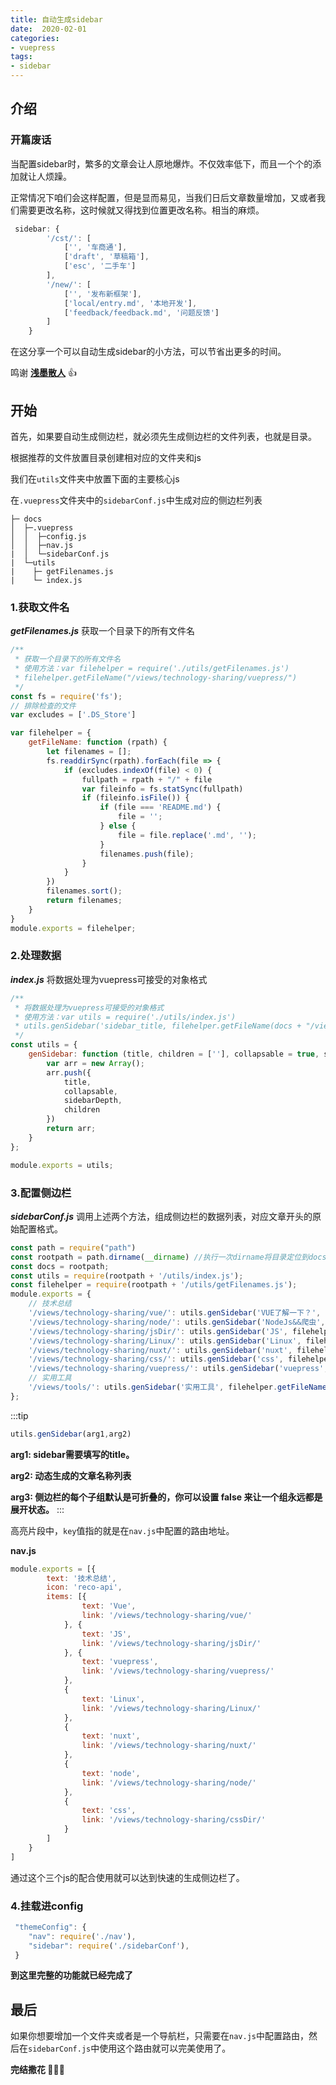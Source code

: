 ```yaml
---
title: 自动生成sidebar
date:  2020-02-01
categories:
- vuepress
tags:
- sidebar
---
```


## 介绍
### 开篇废话
当配置sidebar时，繁多的文章会让人原地爆炸。不仅效率低下，而且一个个的添加就让人烦躁。

正常情况下咱们会这样配置，但是显而易见，当我们日后文章数量增加，又或者我们需要更改名称，这时候就又得找到位置更改名称。相当的麻烦。
``` js
 sidebar: {
        '/cst/': [
            ['', '车商通'],
            ['draft', '草稿箱'],
            ['esc', '二手车']
        ],
        '/new/': [
            ['', '发布新框架'],
            ['local/entry.md', '本地开发'],
            ['feedback/feedback.md', '问题反馈']
        ]
    }
```

在这分享一个可以自动生成sidebar的小方法，可以节省出更多的时间。

鸣谢 **[浅墨散人](https://fangzheng.xyz/)** :+1:

## 开始

首先，如果要自动生成侧边栏，就必须先生成侧边栏的文件列表，也就是目录。

根据推荐的文件放置目录创建相对应的文件夹和js

我们在`utils`文件夹中放置下面的主要核心js

在`.vuepress`文件夹中的`sidebarConf.js`中生成对应的侧边栏列表

```
├─ docs
│  ├─.vuepress
│  │  ├─config.js
│  │  ├─nav.js
|  │  └─sidebarConf.js
|  └─utils
|    ├─ getFilenames.js
|    └─ index.js
```

### 1.获取文件名
***getFilenames.js*** 获取一个目录下的所有文件名
``` js
/**
 * 获取一个目录下的所有文件名
 * 使用方法：var filehelper = require('./utils/getFilenames.js')
 * filehelper.getFileName("/views/technology-sharing/vuepress/")
 */
const fs = require('fs');
// 排除检查的文件
var excludes = ['.DS_Store']

var filehelper = {
    getFileName: function (rpath) {
        let filenames = [];
        fs.readdirSync(rpath).forEach(file => {
            if (excludes.indexOf(file) < 0) {
                fullpath = rpath + "/" + file
                var fileinfo = fs.statSync(fullpath)
                if (fileinfo.isFile()) {
                    if (file === 'README.md') {
                        file = '';
                    } else {
                        file = file.replace('.md', '');
                    }
                    filenames.push(file);
                }
            }
        })
        filenames.sort();
        return filenames;
    }
}
module.exports = filehelper;
```

### 2.处理数据
***index.js*** 将数据处理为vuepress可接受的对象格式
``` js
/**
 * 将数据处理为vuepress可接受的对象格式
 * 使用方法：var utils = require('./utils/index.js')
 * utils.genSidebar('sidebar_title, filehelper.getFileName(docs + "/views/technology-sharing/vuepress/"), false),
 */
const utils = {
    genSidebar: function (title, children = [''], collapsable = true, sidebarDepth = 2) {
        var arr = new Array();
        arr.push({
            title,
            collapsable,
            sidebarDepth,
            children
        })
        return arr;
    }
};

module.exports = utils;
```

### 3.配置侧边栏
***sidebarConf.js*** 调用上述两个方法，组成侧边栏的数据列表，对应文章开头的原始配置格式。
``` js {8-16}
const path = require("path")
const rootpath = path.dirname(__dirname) //执行一次dirname将目录定位到docs的上级目录，也就是博客根目录
const docs = rootpath;
const utils = require(rootpath + '/utils/index.js');
const filehelper = require(rootpath + '/utils/getFilenames.js');
module.exports = {
    // 技术总结
    '/views/technology-sharing/vue/': utils.genSidebar('VUE了解一下？', filehelper.getFileName(docs + "/views/technology-sharing/vue/"), false),
    '/views/technology-sharing/node/': utils.genSidebar('NodeJs&&爬虫', filehelper.getFileName(docs + "/views/technology-sharing/node/"), false),
    '/views/technology-sharing/jsDir/': utils.genSidebar('JS', filehelper.getFileName(docs + "/views/technology-sharing/jsDir/"), false),
    '/views/technology-sharing/Linux/': utils.genSidebar('Linux', filehelper.getFileName(docs + "/views/technology-sharing/Linux/"), false),
    '/views/technology-sharing/nuxt/': utils.genSidebar('nuxt', filehelper.getFileName(docs + "/views/technology-sharing/nuxt/"), false),
    '/views/technology-sharing/css/': utils.genSidebar('css', filehelper.getFileName(docs + "/views/technology-sharing/cssDir/"), false),
    '/views/technology-sharing/vuepress/': utils.genSidebar('vuepress', filehelper.getFileName(docs + "/views/technology-sharing/vuepress/"), false),
    // 实用工具
    '/views/tools/': utils.genSidebar('实用工具', filehelper.getFileName(docs + "/views/tools/"), false),
};
```
:::tip
```js
utils.genSidebar(arg1,arg2)
```
**arg1: sidebar需要填写的title。**

**arg2: 动态生成的文章名称列表**

**arg3: 侧边栏的每个子组默认是可折叠的，你可以设置 false 来让一个组永远都是展开状态。**
:::

高亮片段中，`key`值指的就是在`nav.js`中配置的路由地址。

**nav.js**
```js {6,9,12,16,20,24,28}
module.exports = [{
        text: '技术总结',
        icon: 'reco-api',
        items: [{
                text: 'Vue',
                link: '/views/technology-sharing/vue/'
            }, {
                text: 'JS',
                link: '/views/technology-sharing/jsDir/'
            }, {
                text: 'vuepress',
                link: '/views/technology-sharing/vuepress/'
            },
            {
                text: 'Linux',
                link: '/views/technology-sharing/Linux/'
            },
            {
                text: 'nuxt',
                link: '/views/technology-sharing/nuxt/'
            },
            {
                text: 'node',
                link: '/views/technology-sharing/node/'
            },
            {
                text: 'css',
                link: '/views/technology-sharing/cssDir/'
            }
        ]
    }
]
```
通过这个三个js的配合使用就可以达到快速的生成侧边栏了。

### 4.挂载进config
```js
 "themeConfig": {
    "nav": require('./nav'),
    "sidebar": require('./sidebarConf'),
 }
```

**到这里完整的功能就已经完成了**

## 最后
如果你想要增加一个文件夹或者是一个导航栏，只需要在`nav.js`中配置路由，然后在`sidebarConf.js`中使用这个路由就可以完美使用了。

**完结撒花 :tada::tada::tada:**
